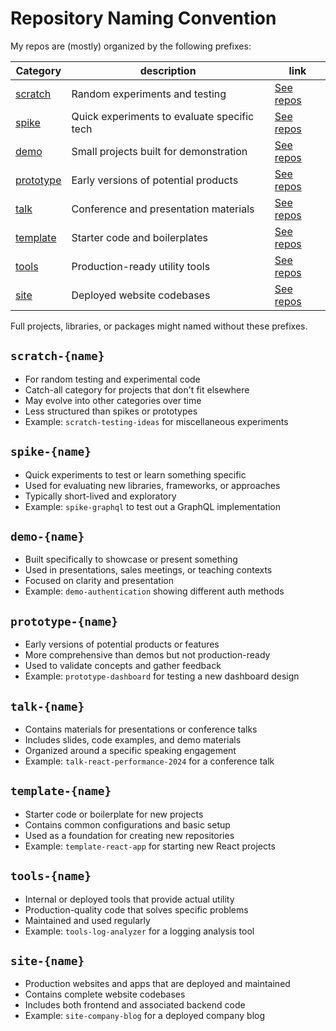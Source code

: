 # Repository Naming Convention

My repos are (mostly) organized by the following prefixes:

| Category | description | link |
|--------|-------------|------|
| [scratch](#scratch-name) | Random experiments and testing | [See repos](https://github.com/DavidWells?tab=repositories&q=scratch) |
| [spike](#spike-name) | Quick experiments to evaluate specific tech | [See repos](https://github.com/DavidWells?tab=repositories&q=spike) |
| [demo](#demo-name) | Small projects built for demonstration | [See repos](https://github.com/DavidWells?tab=repositories&q=demo+OR+examplee) |
| [prototype](#prototype-name) | Early versions of potential products | [See repos](https://github.com/DavidWells?tab=repositories&q=prototype) |
| [talk](#talk-name) | Conference and presentation materials | [See repos](https://github.com/DavidWells?tab=repositories&q=talk) |
| [template](#template-name) | Starter code and boilerplates | [See repos](https://github.com/DavidWells?tab=repositories&q=template) |
| [tools](#tools-name) | Production-ready utility tools | [See repos](https://github.com/DavidWells?tab=repositories&q=tools) |
| [site](#site-name) | Deployed website codebases | [See repos](https://github.com/DavidWells?tab=repositories&q=site) |

Full projects, libraries, or packages might named without these prefixes.

## `scratch-{name}`
- For random testing and experimental code
- Catch-all category for projects that don't fit elsewhere
- May evolve into other categories over time
- Less structured than spikes or prototypes
- Example: `scratch-testing-ideas` for miscellaneous experiments

## `spike-{name}`
- Quick experiments to test or learn something specific
- Used for evaluating new libraries, frameworks, or approaches
- Typically short-lived and exploratory
- Example: `spike-graphql` to test out a GraphQL implementation

## `demo-{name}`
- Built specifically to showcase or present something
- Used in presentations, sales meetings, or teaching contexts
- Focused on clarity and presentation
- Example: `demo-authentication` showing different auth methods

## `prototype-{name}`
- Early versions of potential products or features
- More comprehensive than demos but not production-ready
- Used to validate concepts and gather feedback
- Example: `prototype-dashboard` for testing a new dashboard design

## `talk-{name}`
- Contains materials for presentations or conference talks
- Includes slides, code examples, and demo materials
- Organized around a specific speaking engagement
- Example: `talk-react-performance-2024` for a conference talk

## `template-{name}`
- Starter code or boilerplate for new projects
- Contains common configurations and basic setup
- Used as a foundation for creating new repositories
- Example: `template-react-app` for starting new React projects

## `tools-{name}`
- Internal or deployed tools that provide actual utility
- Production-quality code that solves specific problems
- Maintained and used regularly
- Example: `tools-log-analyzer` for a logging analysis tool

## `site-{name}`
- Production websites and apps that are deployed and maintained
- Contains complete website codebases
- Includes both frontend and associated backend code
- Example: `site-company-blog` for a deployed company blog
